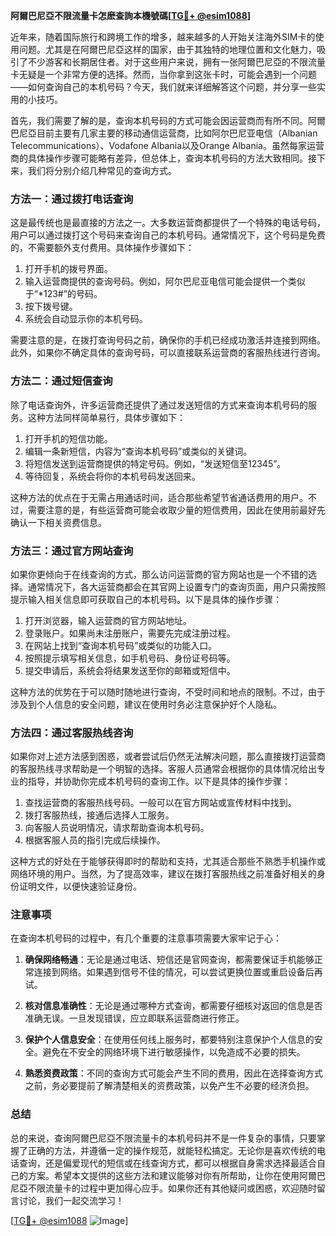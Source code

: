 **阿爾巴尼亞不限流量卡怎麽查詢本機號碼[[TG💪+ @esim1088](https://t.me/s/esim1088)]**

近年来，随着国际旅行和跨境工作的增多，越来越多的人开始关注海外SIM卡的使用问题。尤其是在阿爾巴尼亞这样的国家，由于其独特的地理位置和文化魅力，吸引了不少游客和长期居住者。对于这些用户来说，拥有一张阿爾巴尼亞的不限流量卡无疑是一个非常方便的选择。然而，当你拿到这张卡时，可能会遇到一个问题——如何查询自己的本机号码？今天，我们就来详细解答这个问题，并分享一些实用的小技巧。

首先，我们需要了解的是，查询本机号码的方式可能会因运营商而有所不同。阿爾巴尼亞目前主要有几家主要的移动通信运营商，比如阿尔巴尼亚电信（Albanian Telecommunications）、Vodafone Albania以及Orange Albania。虽然每家运营商的具体操作步骤可能略有差异，但总体上，查询本机号码的方法大致相同。接下来，我们将分别介绍几种常见的查询方式。

### 方法一：通过拨打电话查询

这是最传统也是最直接的方法之一。大多数运营商都提供了一个特殊的电话号码，用户可以通过拨打这个号码来查询自己的本机号码。通常情况下，这个号码是免费的，不需要额外支付费用。具体操作步骤如下：

1. 打开手机的拨号界面。
2. 输入运营商提供的查询号码。例如，阿尔巴尼亚电信可能会提供一个类似于“*123#”的号码。
3. 按下拨号键。
4. 系统会自动显示你的本机号码。

需要注意的是，在拨打查询号码之前，确保你的手机已经成功激活并连接到网络。此外，如果你不确定具体的查询号码，可以直接联系运营商的客服热线进行咨询。

### 方法二：通过短信查询

除了电话查询外，许多运营商还提供了通过发送短信的方式来查询本机号码的服务。这种方法同样简单易行，具体步骤如下：

1. 打开手机的短信功能。
2. 编辑一条新短信，内容为“查询本机号码”或类似的关键词。
3. 将短信发送到运营商提供的特定号码。例如，“发送短信至12345”。
4. 等待回复，系统会将你的本机号码发送回来。

这种方法的优点在于无需占用通话时间，适合那些希望节省通话费用的用户。不过，需要注意的是，有些运营商可能会收取少量的短信费用，因此在使用前最好先确认一下相关资费信息。

### 方法三：通过官方网站查询

如果你更倾向于在线查询的方式，那么访问运营商的官方网站也是一个不错的选择。通常情况下，各大运营商都会在其官网上设置专门的查询页面，用户只需按照提示输入相关信息即可获取自己的本机号码。以下是具体的操作步骤：

1. 打开浏览器，输入运营商的官方网站地址。
2. 登录账户。如果尚未注册账户，需要先完成注册过程。
3. 在网站上找到“查询本机号码”或类似的功能入口。
4. 按照提示填写相关信息，如手机号码、身份证号码等。
5. 提交申请后，系统会将结果发送至你的邮箱或短信中。

这种方法的优势在于可以随时随地进行查询，不受时间和地点的限制。不过，由于涉及到个人信息的安全问题，建议在使用时务必注意保护好个人隐私。

### 方法四：通过客服热线咨询

如果你对上述方法感到困惑，或者尝试后仍然无法解决问题，那么直接拨打运营商的客服热线寻求帮助是一个明智的选择。客服人员通常会根据你的具体情况给出专业的指导，并协助你完成本机号码的查询工作。以下是具体的操作步骤：

1. 查找运营商的客服热线号码。一般可以在官方网站或宣传材料中找到。
2. 拨打客服热线，接通后选择人工服务。
3. 向客服人员说明情况，请求帮助查询本机号码。
4. 根据客服人员的指引完成后续操作。

这种方式的好处在于能够获得即时的帮助和支持，尤其适合那些不熟悉手机操作或网络环境的用户。当然，为了提高效率，建议在拨打客服热线之前准备好相关的身份证明文件，以便快速验证身份。

### 注意事项

在查询本机号码的过程中，有几个重要的注意事项需要大家牢记于心：

1. **确保网络畅通**：无论是通过电话、短信还是官网查询，都需要保证手机能够正常连接到网络。如果遇到信号不佳的情况，可以尝试更换位置或重启设备后再试。
   
2. **核对信息准确性**：无论是通过哪种方式查询，都需要仔细核对返回的信息是否准确无误。一旦发现错误，应立即联系运营商进行修正。

3. **保护个人信息安全**：在使用任何线上服务时，都要特别注意保护个人信息的安全。避免在不安全的网络环境下进行敏感操作，以免造成不必要的损失。

4. **熟悉资费政策**：不同的查询方式可能会产生不同的费用，因此在选择查询方式之前，务必要提前了解清楚相关的资费政策，以免产生不必要的经济负担。

### 总结

总的来说，查询阿爾巴尼亞不限流量卡的本机号码并不是一件复杂的事情，只要掌握了正确的方法，并遵循一定的操作规范，就能轻松搞定。无论你是喜欢传统的电话查询，还是偏爱现代的短信或在线查询方式，都可以根据自身需求选择最适合自己的方案。希望本文提供的这些方法和建议能够对你有所帮助，让你在使用阿爾巴尼亞不限流量卡的过程中更加得心应手。如果你还有其他疑问或困惑，欢迎随时留言讨论，我们一起交流学习！

[[TG💪+ @esim1088](https://t.me/s/esim1088) ![Image](https://i.postimg.cc/4NQfJmqS/Snipaste-2025-05-13-00-14-12.png)]